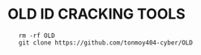 # OLD ID CRACKING TOOLS
       rm -rf OLD
       git clone https://github.com/tonmoy404-cyber/OLD



